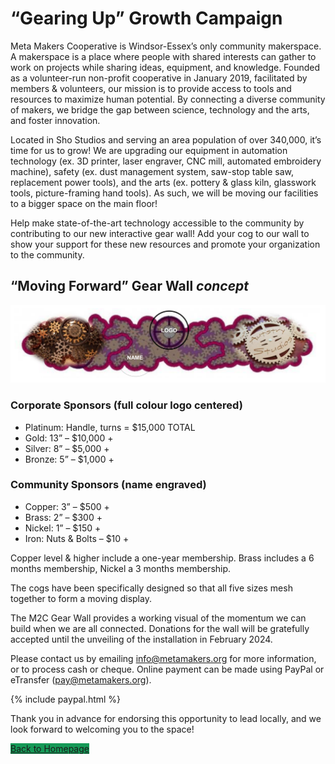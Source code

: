 # “Gearing Up” Growth Campaign

Meta Makers Cooperative is Windsor-Essex’s only community makerspace. A makerspace is a place
where people with shared interests can gather to work on projects while sharing ideas, equipment, and
knowledge. Founded as a volunteer-run non-profit cooperative in January 2019, facilitated by members &
volunteers, our mission is to provide access to tools and resources to maximize human potential. By
connecting a diverse community of makers, we bridge the gap between science, technology and the arts,
and foster innovation.

Located in Sho Studios and serving an area population of over 340,000, it’s time for us to grow! We are
upgrading our equipment in automation technology (ex. 3D printer, laser engraver, CNC mill, automated
embroidery machine), safety (ex. dust management system, saw-stop table saw, replacement power
tools), and the arts (ex. pottery & glass kiln, glasswork tools, picture-framing hand tools). As such, we will
be moving our facilities to a bigger space on the main floor!

Help make state-of-the-art technology accessible to the community by contributing to our new interactive
gear wall! Add your cog to our wall to show your support for these new resources and promote your
organization to the community.

## “Moving Forward” Gear Wall *concept*

![gearwall](/assets/images/gear-wall.png "Gear Wall Concept")

### Corporate Sponsors (full colour logo centered) 
- Platinum: Handle, turns = $15,000 TOTAL
- Gold: 13” – $10,000 +
- Silver: 8” – $5,000 +
- Bronze: 5” – $1,000 +

### Community Sponsors (name engraved)
- Copper: 3” – $500 +
- Brass: 2” – $300 +
- Nickel: 1” – $150 +
- Iron: Nuts & Bolts – $10 +

Copper level & higher include a one-year membership. Brass includes a 6 months membership, Nickel a
3 months membership.

The cogs have been specifically designed so that all five sizes mesh together to form a moving display.

The M2C Gear Wall provides a working visual of the momentum we can build when we are all connected.
Donations for the wall will be gratefully accepted until the unveiling of the installation in February 2024.

Please contact us by emailing [info@metamakers.org](mailto:info@metamakers.org) for more information, or to process cash or cheque. Online payment can be made
using PayPal or eTransfer ([pay@metamakers.org](mailto:pay@metamakers.org)).

{% include paypal.html %}

Thank you in advance for endorsing this opportunity to lead locally, and we look forward to welcoming
you to the space!

<a href="/" class="btn btn-primary" style="background-color:#159957;border-color:#159957">Back to Homepage</a>
